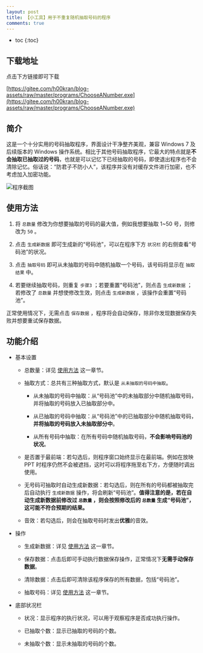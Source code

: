 ```yaml
---
layout: post
title: 【小工具】用于不重复随机抽取号码的程序
comments: true
---
```


* toc
{:toc}

## 下载地址

点击下方链接即可下载

[https://gitee.com/h00kran/blog-assets/raw/master/programs/ChooseANumber.exe](https://gitee.com/h00kran/blog-assets/raw/master/programs/ChooseANumber.exe)

## 简介

这是一个十分实用的号码抽取程序，界面设计干净整齐美观，兼容 Windows 7 及后续版本的 Windows 操作系统。相比于其他号码抽取程序，它最大的特点就是**不会抽取已抽取过的号码**，也就是可以记忆下已经抽取的号码，即使退出程序也不会清除记忆。俗话说：“防君子不防小人”，该程序并没有对缓存文件进行加密，也不考虑加入加密功能。

![程序截图](https://gitee.com/h00kran/blog-assets/raw/master/img/CAN_program_screenshot.png)

## 使用方法

1. 将 `总数量` 修改为你想要抽取的号码的最大值，例如我想要抽取 1~50 号，则修改为 `50` 。

2. 点击 `生成新数据` 即可生成新的“号码池”，可以在程序下方 `状况栏` 的右侧查看“号码池”的状况。

3. 点击 `抽取号码` 即可从未抽取的号码中随机抽取一个号码，该号码将显示在 `抽取结果` 中。

4. 若要继续抽取号码，则重复 `步骤3` ；若要重置“号码池”，则点击 `生成新数据` ；若修改了 `总数量` 并想使修改生效，则点击 `生成新数据` ，该操作会重置“号码池”。

正常使用情况下，无需点击 `保存数据` ，程序将会自动保存，除非你发现数据保存失败并想要重试保存数据。

## 功能介绍

- 基本设置

    - 总数量：详见 [使用方法](#使用方法) 这一章节。

    - 抽取方式：总共有三种抽取方式，默认是 `从未抽取的号码中抽取`。

        - 从未抽取的号码中抽取：从“号码池”中的未抽取部分中随机抽取号码，并将抽取的号码放入已抽取部分中。

        - 从已抽取的号码中抽取：从“号码池”中的已抽取部分中随机抽取号码，**并将抽取的号码放入未抽取部分中**。

        - 从所有号码中抽取：在所有号码中随机抽取号码，**不会影响号码池的状况**。

    - 是否置于最前端：若勾选后，则程序窗口始终显示在最前端。例如在放映 PPT 时程序仍然不会被遮挡，这时可以将程序拖至右下方，方便随时调出使用。

    - 无号码可抽取时自动生成新数据：若勾选后，则在所有的号码都被抽取完后自动执行 `生成新数据` 操作，将会刷新“号码池”。**值得注意的是，若在自动生成新数据前修改过 `总数量` ，则会按照修改后的 `总数量` 生成“号码池”，这可能不符合预期的结果。**

    - 音效：若勾选后，则会在抽取号码时发出**优雅**的音效。

- 操作

    - 生成新数据：详见 [使用方法](#使用方法) 这一章节。

    - 保存数据：点击后即可手动执行数据保存操作，正常情况下**无需手动保存数据**。

    - 清除数据：点击后即可清除该程序保存的所有数据，包括“号码池”。

    - 抽取号码：详见 [使用方法](#使用方法) 这一章节。

- 底部状况栏

    - 状况：显示程序的执行状况，可以用于观察程序是否成功执行操作。

    - 已抽取个数：显示已抽取的号码的个数。

    - 未抽取个数：显示未抽取的号码的个数。
